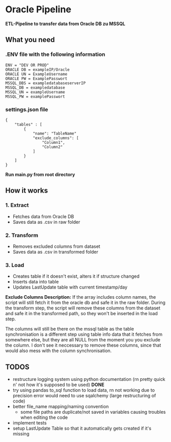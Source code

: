 # Oracle Pipeline 

**ETL-Pipeline to transfer data from Oracle DB zu MSSQL**

## What you need
### .ENV file with the following information
    ENV = "DEV OR PROD"
    ORACLE DB = exampleIP/Oracle
    ORACLE UN = ExampleUsername
    ORACLE PW = ExamplePasswort
    MSSQL_DBS = exampledatabaseserverIP
    MSSQL_DB = exampledatabase
    MSSQL_UN = exampleUsername
    MSSQL_PW = examplePasswort 



### settings.json file
    {
        "tables" : [
            {
                "name": "TableName"
                "exclude_columns": [
                    "Column1",
                    "Column2"
                ]
            }
        ]
    }

**Run main.py from root directory**

## How it works
### 1. Extract
- Fetches data from Oracle DB
- Saves data as .csv in raw folder
### 2. Transform
- Removes excluded columns from dataset
- Saves data as .csv in transformed folder
### 3. Load
- Creates table if it doesn't exist, alters it if structure changed
- Inserts data into table
- Updates LastUpdate table with current timestamp/day


**Exclude Columns Description:** If the array includes column names, the script will still fetch it from the oracle db and safe it in the raw folder. During the transform step, the script will remove these columns from the dataset and safe it in the transformed path, so they won't be inserted in the load step. 

The columns will still be there on the mssql table as the table synchronisation is a different step using table info data that it fetches from somewhere else, but they are all NULL from the moment you you exclude the column. I don't see it neccessary to remove these columns, since that would also mess with the column synchronisation.  

## TODOS
- restructure logging system using python documentation (rn pretty quick n' not how it's supposed to be used) **DONE**
- try using pandas to_sql function to load data, rn not working due to   precision error would need to use sqalchemy (large restructuring of code) 
- better file_name mapping/naming convention 
    - some file paths are duplicate/not saved in variables causing troubles when editing the code
- implement tests
- setup LastUpdate Table so that it automatically gets created if it's missing 

